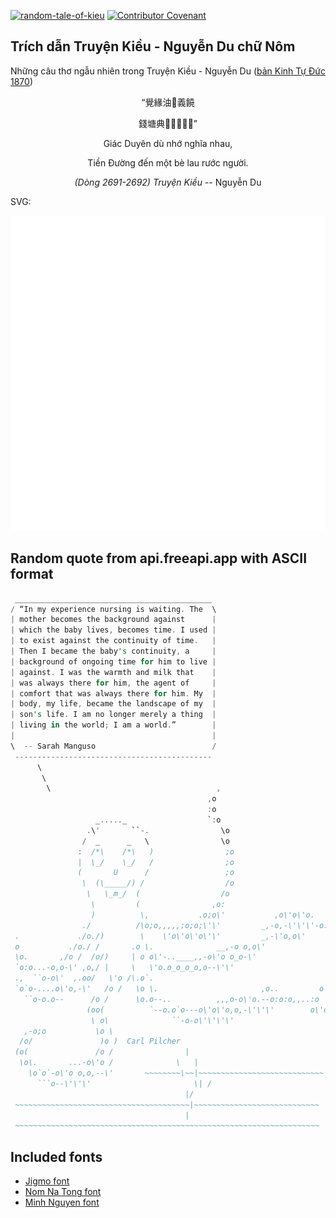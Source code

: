 [![random-tale-of-kieu](https://github.com/huuquyet/random-tale-of-kieu/actions/workflows/random-tale-of-kieu.yml/badge.svg)](https://github.com/huuquyet/random-tale-of-kieu/actions/workflows/random-tale-of-kieu.yml)
[![Contributor Covenant](https://img.shields.io/badge/Contributor%20Covenant-2.1-4baaaa.svg)](.github/CODE_OF_CONDUCT.md "Contributor Covenant 2.1")

## Trích dẫn Truyện Kiều - Nguyễn Du chữ Nôm

Những câu thơ ngẫu nhiên trong Truyện Kiều - Nguyễn Du ([bản Kinh Tự Đức 1870](https://vi.wikisource.org/wiki/Truy%E1%BB%87n_Ki%E1%BB%81u_(b%E1%BA%A3n_Kinh_T%E1%BB%B1_%C4%90%E1%BB%A9c_1870)))

<div align="center">
<!-- START_KIEU -->
      <p class="nom">“覺緣油𢖵義饒</p>
      <p class="nom">錢塘典󰜋𤿤𦰤逴𠊛”</p>
      <p class="quocngu">Giác Duyên dù nhớ nghĩa nhau,</p>
      <p class="quocngu">Tiền Đường đến một bè lau rước người.</p>
      <p class="author"><i>(Dòng 2691-2692) Truyện Kiều</i> -- Nguyễn Du</p>
<!-- END_KIEU -->
</div>

SVG:

<div align="center">
  <img src="./assets/random-kieu.svg" alt="The Tale of Kieu - Nguyen Du">
</div>

## Random quote from api.freeapi.app with ASCII format

<!-- START_QUOTE -->
```rust
 ____________________________________________
/ “In my experience nursing is waiting. The  \
| mother becomes the background against      |
| which the baby lives, becomes time. I used |
| to exist against the continuity of time.   |
| Then I became the baby's continuity, a     |
| background of ongoing time for him to live |
| against. I was the warmth and milk that    |
| was always there for him, the agent of     |
| comfort that was always there for him. My  |
| body, my life, became the landscape of my  |
| son's life. I am no longer merely a thing  |
| living in the world; I am a world.”        |
|                                            |
\  -- Sarah Manguso                          /
 --------------------------------------------
      \
       \
        \                                     ,
                                            ,o
                                            :o
                   _....._                  `:o
                 .\'       ``-.                \o
                /  _      _   \                \o
               :  /*\    /*\   )                ;o
               |  \_/    \_/   /                ;o
               (       U      /                 ;o
                \  (\_____/) /                  /o
                 \   \_m_/  (                  /o
                  \         (                ,o:
                  )          \,           .o;o\'           ,o\'o\'o.
                ./          /\o;o,,,,,;o;o;\'\'         _,-o,-\'\'\'-o:o.
 .             ./o./)        \    \'o\'o\'o\'\'         _,-\'o,o\'         o
 o           ./o./ /       .o \.              __,-o o,o\'
 \o.       ,/o /  /o/)     | o o\'-..____,,-o\'o o_o-\'
 `o:o...-o,o-\' ,o,/ |     \   \'o.o_o_o_o,o--\'\'
 .,  ``o-o\'  ,.oo/   \'o /\.o`.
 `o`o-....o\'o,-\'   /o /   \o \.                       ,o..         o
   ``o-o.o--      /o /      \o.o--..          ,,,o-o\'o.--o:o:o,,..:o
                 (oo(          `--o.o`o---o\'o\'o,o,-\'\'\'        o\'o\'o
                  \ o\              ``-o-o\'\'\'\'
   ,-o;o           \o \
  /o/               )o )  Carl Pilcher
 (o(               /o /                |
  \o\.       ...-o\'o /              \   |
    \o`o`-o\'o o,o,--\'       ~~~~~~~~\~~|~~~~~~~~~~~~~~~~~~~~~~~~~~~~
      ```o--\'\'\'                       \| /
                                       |/
 ~~~~~~~~~~~~~~~~~~~~~~~~~~~~~~~~~~~~~~~|~~~~~~~~~~~~~~~~~~~~~~~~~~~~
                                       |
 ~~~~~~~~~~~~~~~~~~~~~~~~~~~~~~~~~~~~~~~~~~~~~~~~~~~~~~~~~~~~~~~~~~~~

```
<!-- END_QUOTE -->

## Included fonts

- [Jigmo font](https://github.com/kamichikoichi/jigmo)
- [Nom Na Tong font](https://github.com/nomfoundation/font)
- [Minh Nguyen font](https://github.com/TKYKmori/Minh-Nguyen)
